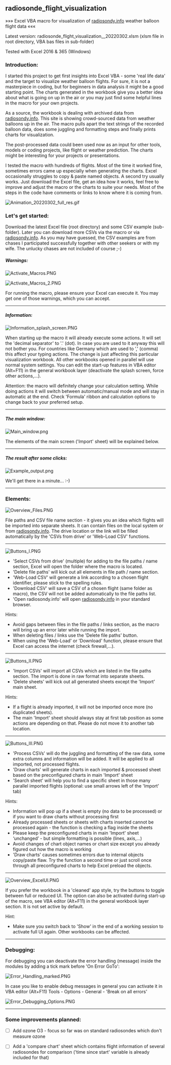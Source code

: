 ## radiosonde_flight_visualization
»»»  Excel VBA macro for visualization of [radiosondy.info](https://radiosondy.info) weather balloon flight data  «««

Latest version:  radiosonde_flight_visualization__20220302.xlsm  (xlsm file in root directory, VBA bas files in sub-folder)

Tested with Excel 2016 & 365 (Windows)

### Introduction:
I started this project to get first insights into Excel VBA - some 'real life data' and the target to visualize weather balloon flights. 
For sure, it is not a masterpiece in coding, but for beginners in data analysis it might be a good starting point. The charts generated in the workbook give you a better idea about what is going on up in the air or you may just find some helpful lines in the macro for your own projects.

As a source, the workbook is dealing with archived data from [radiosondy.info](https://radiosondy.info). This site is showing crowd-sourced data from weather balloons up in the air. 
The macro pulls apart the text strings of the recorded balloon data, does some juggling and formatting steps and finally prints charts for visualization.

The post-processed data could been used now as an input for other tools, models or coding projects, like flight or weather prediction. The charts might be interesting for your projects or presentations.

I tested the macro with hundreds of flights. Most of the time it worked fine, sometimes errors came up especially when generating the charts. Excel occasionally struggles to copy & paste named objects. A second try usually works. Just download the Excel file, get an idea how it works, feel free to improve and adjust the macro or the charts to suite your needs. Most of the steps in the code have comments or links to know where it is coming from.

![Animation_20220302_full_res.gif](__used_asset__/Animation_20220302_full_res.gif)

### Let's get started:
Download the latest Excel file (root directory) and some CSV example (sub-folder). Later you can download more CSVs via the macro or via [radiosondy.info](https://radiosondy.info). As you may have guessed, the CSV examples are from chases I participated successfully together with other seekers or with my wife. The unlucky chases are not included of course ;-)


##### Warnings:

![Activate_Macros.PNG](__used_asset__/Activate_Macros.PNG)

![Activate_Macros_2.PNG](__used_asset__/Activate_Macros_2.PNG)

For running the macro, please ensure your Excel can execute it. You may get one of those warnings, which you can accept.

---

##### Information:

![Information_splash_screen.PNG](__used_asset__/Information_splash_screen.PNG)

When starting up the macro it will already execute some actions. It will set the 'decimal separator' to '.' (dot). In case you are used to it anyway this will not bother you. For countries like Germany which are used to ',' (comma) this affect your typing actions.
The change is just affecting this particular visualization workbook. All other workbooks opened in parallel will use normal system settings.
You can edit the start-up features in VBA editor (Alt+F11) in the general workbook layer (deactivate the splash screen, force other actions,...).

Attention: the macro will definitely change your calculation setting. While doing actions it will switch between automatic/manual mode and will stay in automatic at the end. Check 'Formula' ribbon and calculation options to change back to your preferred setup.

---

##### The main window:
![Main_window.png](__used_asset__/Main_window.png)

The elements of the main screen ('Import' sheet) will be explained below.

---

##### The result after some clicks:
![Example_output.png](__used_asset__/Example_output.png)

We'll get there in a minute... :-)

---

### Elements:

![Overview_Files.PNG](__used_asset__/Overview_Files.PNG)

File paths and CSV file name section - it gives you an idea which flights will be imported into separate sheets. It can contain files on the local system or from [radiosondy.info](https://radiosondy.info). The drive location or the link will be filled automatically by the 'CSVs from drive' or 'Web-Load CSV' functions.

---

![Buttons_I.PNG](__used_asset__/Buttons_I.PNG)

- 'Select CSVs from drive' (multiple) for adding to the file paths / name section, Excel will open the folder where the macro is located.
- 'Delete file paths' will kick out all elements in file path / name section.
- 'Web-Load CSV' will generate a link according to a chosen flight identifier, please stick to the spelling rules.
- 'Download CSV' will save a CSV of a chosen flight (same folder as macro), the CSV will not be added automatically to the file paths list.
- 'Open radiosondy.info' will open [radiosondy.info](https://radiosondy.info) in your standard browser.

Hints:
- Avoid gaps between files in the file paths / links section, as the macro will bring up an error later while running the import.
- When deleting files / links use the 'Delete file paths' button.
- When using the 'Web-Load' or 'Download' function, please ensure that Excel can access the internet (check firewall,...).

---

![Buttons_II.PNG](__used_asset__/Buttons_II.PNG)

- 'Import CSVs' will import all CSVs which are listed in the file paths section. The import is done in raw format into separate sheets.
- 'Delete sheets' will kick out all generated sheets except the 'Import' main sheet.

Hints:
- If a flight is already imported, it will not be imported once more (no duplicated sheets).
- The main 'Import' sheet should always stay at first tab position as some actions are depending on that. Please do not move it to another tab location.

---

![Buttons_III.PNG](__used_asset__/Buttons_III.PNG)

- 'Process CSVs' will do the juggling and formatting of the raw data, some extra columns and information will be added. It will be applied to all imported, not processed flights.
- 'Draw charts' will generate charts in each imported & processed sheet based on the preconfigured charts in main 'Import' sheet
- 'Search sheet' will help you to find a specific sheet in those many parallel imported flights (optional: use small arrows left of the 'Import' tab)

Hints:
- Information will pop up if a sheet is empty (no data to be processed) or if you want to draw charts without processing first
- Already processed sheets or sheets with charts inserted cannot be processed again - the function is checking a flag inside the sheets
- Please keep the preconfigured charts in main 'Import' sheet ‘unchanged’ - but simple formatting is possible (lines, axis,...)
- Avoid changes of chart object names or chart size except you already figured out how the macro is working
- 'Draw charts' causes sometimes errors due to internal objects copy/paste flaw. Try the function a second time or just scroll once through all preconfigured charts to help Excel preload the objects.

---

![Overview_ExcelUI.PNG](__used_asset__/Overview_ExcelUI.PNG)

If you prefer the workbook in a 'cleaned' app style, try the buttons to toggle between full or reduced UI. The option can also be activated during start-up of the macro, see VBA editor (Alt+F11) in the general workbook layer section. It is not set active by default.

Hint:
- Make sure you switch back to 'Show' in the end of a working session to activate full UI again. Other workbooks can be affected.

---

### Debugging:

For debugging you can deactivate the error handling (message) inside the modules by adding a tick mark before 'On Error GoTo':

![Error_Handling_marked.PNG](__used_asset__/Error_Handling_marked.PNG)

In case you like to enable debug messages in general you can activate it in VBA editor (Alt+F11) Tools - Options - General - 'Break on all errors'

![Error_Debugging_Options.PNG](__used_asset__/Error_Debugging_Options.PNG)

---

### Some improvements planned:

- [ ] Add ozone O3 - focus so far was on standard radiosondes which don't measure ozone
- [ ] Add a 'compare chart' sheet which contains flight information of several radiosondes for comparison ('time since start' variable is already included for that)

